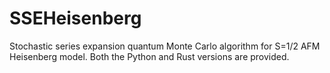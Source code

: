 # SSEHeisenberg
Stochastic series expansion quantum Monte Carlo algorithm for S=1/2 AFM Heisenberg model. Both the Python and Rust versions are provided.
